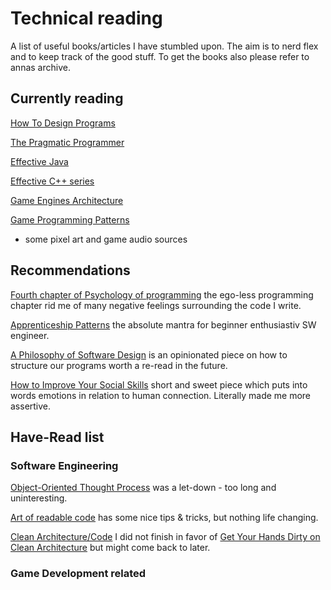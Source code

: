 # Technical reading

A list of useful books/articles I have stumbled upon. The aim is to nerd flex and to keep track of the good stuff. To get the books also please refer to annas archive.

## Currently reading

[How To Design Programs](https://htdp.org/)

[The Pragmatic Programmer](https://pragprog.com/titles/tpp20/the-pragmatic-programmer-20th-anniversary-edition/)

[Effective Java](https://www.amazon.com/Effective-Java-Joshua-Bloch/dp/0134685997)

[Effective C++ series](https://www.amazon.com/dp/1491903996/ref=mes-dp?_encoding=UTF8&pd_rd_w=8qnBQ&content-id=amzn1.sym.3a340fc9-0bb1-47bf-8573-ec35d7ba77e7&pf_rd_p=3a340fc9-0bb1-47bf-8573-ec35d7ba77e7&pf_rd_r=YWXSEP1XCFVJ7SZJKTRA&pd_rd_wg=AQMs6&pd_rd_r=7266a758-9798-47fe-a9e8-c8762a0fefa7)

[Game Engines Architecture](https://www.amazon.com/Engine-Architecture-Third-Jason-Gregory/dp/1138035459/ref=sr_1_1?crid=WD33GQAMJD1&dib=eyJ2IjoiMSJ9.3oADIyb8FFbyLI2RofJkazti3CmpqIHCnpQOqACxrO_S34UlVVLDOFFdOPR2t6SgEqcTXvrRdDbUK04mXfUTtif4LY4UfhUlB0B-CIG6FYGfSyR7CisjZGgHT2Bm_QYp8lmgCg14-dMQYC9bJf_WDoK0BGcJKRaYTdqQ8KwYYVw-BxMFOAe089x4LdhNW5Ihd9tFL39Ke1KW68DaGm6e83hXXwa05TVpQiyT9vbNiYI.HMkDmL31cac_cMAINDqyi9qRyp0u5LIT12eb7GrWomo&dib_tag=se&keywords=game+engine+architecture&qid=1746699830&s=books&sprefix=game+engines%2Cstripbooks-intl-ship%2C465&sr=1-1)

[Game Programming Patterns](http://gameprogrammingpatterns.com/)

+ some pixel art and game audio sources

## Recommendations

[Fourth chapter of Psychology of programming](local/PsychologyOfProgramming.pdf.gz) the ego-less programming chapter rid me of many negative feelings surrounding the code I write.

[Apprenticeship Patterns](https://www.amazon.com/Apprenticeship-Patterns-Guidance-Aspiring-Craftsman/dp/0596518382) the absolute mantra for beginner enthusiastiv SW engineer.

[A Philosophy of Software Design](https://www.amazon.com/Philosophy-Software-Design-John-Ousterhout/dp/1732102201) is an opinionated piece on how to structure our programs worth a re-read in the future.

[How to Improve Your Social Skills](https://www.amazon.com/How-Improve-Your-Social-Skills/dp/1647396441) short and sweet piece which puts into words emotions in relation to human connection. Literally made me more assertive.

## Have-Read list

### Software Engineering

[Object-Oriented Thought Process](https://www.amazon.com/Object-Oriented-Thought-Process-Developers-Library/dp/0321861272) was a let-down - too long and uninteresting.

[Art of readable code](https://www.amazon.com/Art-Readable-Code-Practical-Techniques/dp/0596802293) has some nice tips & tricks, but nothing life changing.

[Clean Architecture/Code](https://www.amazon.com/Clean-Architecture-Craftsmans-Software-Structure/dp/0134494164) I did not finish in favor of [Get Your Hands Dirty on Clean Architecture](https://reflectoring.io/book/) but might come back to later.

### Game Development related
